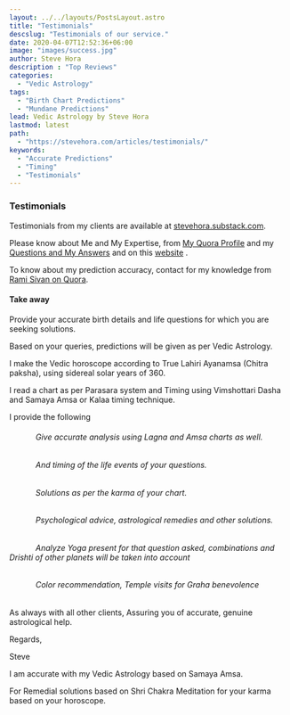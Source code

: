 ```yaml
---
layout: ../../layouts/PostsLayout.astro
title: "Testimonials"
descslug: "Testimonials of our service."
date: 2020-04-07T12:52:36+06:00
image: "images/success.jpg"
author: Steve Hora
description : "Top Reviews"
categories: 
  - "Vedic Astrology"
tags:
  - "Birth Chart Predictions"
  - "Mundane Predictions"
lead: Vedic Astrology by Steve Hora
lastmod: latest 
path:
  - "https://stevehora.com/articles/testimonials/"
keywords:
  - "Accurate Predictions"
  - "Timing"
  - "Testimonials"
---
```


### Testimonials

Testimonials from my clients are available at [stevehora.substack.com](https://stevehora.substack.com/p/testimonial).

Please know about Me and My Expertise, from [My Quora Profile](https://www.quora.com/profile/Steve-Hora) and my [Questions and My Answers](https://www.quora.com/profile/Steve-Hora) and on this [website](https://stevehora.com) .

To know about my prediction accuracy, contact for my knowledge from [Rami Sivan on Quora](https://www.quora.com/profile/Rami-Sivan).

#### Take away

Provide your accurate birth details and life questions for which you are seeking solutions.

Based on your queries, predictions will be given as per Vedic Astrology.

I make the Vedic horoscope according to True Lahiri Ayanamsa (Chitra paksha), using sidereal solar years of 360.

I read a chart as per Parasara system and Timing using Vimshottari Dasha and Samaya Amsa or Kalaa timing technique.

I provide the following

###### &nbsp;&nbsp;&nbsp;&nbsp;&nbsp;&nbsp;&nbsp;&nbsp;&nbsp;&nbsp;&nbsp;&nbsp;Give accurate analysis using Lagna and Amsa charts as well.
###### &nbsp;&nbsp;&nbsp;&nbsp;&nbsp;&nbsp;&nbsp;&nbsp;&nbsp;&nbsp;&nbsp;&nbsp;And timing of the life events of your questions.
###### &nbsp;&nbsp;&nbsp;&nbsp;&nbsp;&nbsp;&nbsp;&nbsp;&nbsp;&nbsp;&nbsp;&nbsp;Solutions as per the karma of your chart.
###### &nbsp;&nbsp;&nbsp;&nbsp;&nbsp;&nbsp;&nbsp;&nbsp;&nbsp;&nbsp;&nbsp;&nbsp;Psychological advice, astrological remedies and other solutions.
###### &nbsp;&nbsp;&nbsp;&nbsp;&nbsp;&nbsp;&nbsp;&nbsp;&nbsp;&nbsp;&nbsp;&nbsp;Analyze Yoga present for that question asked, combinations and Drishti of other planets will be taken into account
###### &nbsp;&nbsp;&nbsp;&nbsp;&nbsp;&nbsp;&nbsp;&nbsp;&nbsp;&nbsp;&nbsp;&nbsp;Color recommendation, Temple visits for Graha benevolence

As always with all other clients, Assuring you of accurate, genuine astrological help.

Regards,

Steve

I am accurate with my Vedic Astrology based on Samaya Amsa.

For Remedial solutions based on Shri Chakra Meditation for your karma based on your horoscope.